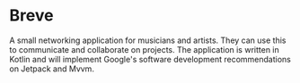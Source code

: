 # Breve

A small networking application for musicians and artists. They can use this to communicate and collaborate on projects.
The application is written in Kotlin and will implement Google's software development recommendations on Jetpack and Mvvm.